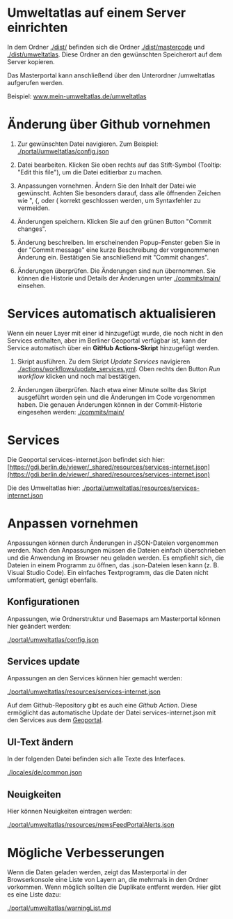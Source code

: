 # Umweltatlas auf einem Server einrichten

In dem Ordner [./dist/](dist) befinden sich die Ordner [./dist/mastercode](mastercode) und [./dist/umweltatlas](umweltatlas). Diese Ordner an den gewünschten Speicherort auf dem Server kopieren.

Das Masterportal kann anschließend über den Unterordner /umweltatlas aufgerufen werden.

Beispiel: www.mein-umweltatlas.de/umweltatlas

# Änderung über Github vornehmen

1. Zur gewünschten Datei navigieren.
  Zum Beispiel: [./portal/umweltatlas/config.json](./portal/umweltatlas/config.json)

1. Datei bearbeiten.
  Klicken Sie oben rechts auf das Stift-Symbol (Tooltip: "Edit this file"), um die Datei editierbar zu machen.

1. Anpassungen vornehmen.
  Ändern Sie den Inhalt der Datei wie gewünscht. Achten Sie besonders darauf, dass alle öffnenden Zeichen wie ", {, oder ( korrekt geschlossen werden, um Syntaxfehler zu vermeiden.

1. Änderungen speichern.
  Klicken Sie auf den grünen Button "Commit changes".

1. Änderung beschreiben.
  Im erscheinenden Popup-Fenster geben Sie in der "Commit message" eine kurze Beschreibung der vorgenommenen Änderung ein. Bestätigen Sie anschließend mit "Commit changes".

1. Änderungen überprüfen.
  Die Änderungen sind nun übernommen. Sie können die Historie und Details der Änderungen unter [./commits/main/](./commits/main/) einsehen.


# Services automatisch aktualisieren

Wenn ein neuer Layer mit einer id hinzugefügt wurde, die noch nicht in den Services enthalten, aber im Berliner Geoportal verfügbar ist, kann der Service automatisch über ein **GitHub Actions-Skript** hinzugefügt werden.

1. Skript ausführen.
  Zu dem Skript *Update Services* navigieren [./actions/workflows/update_services.yml](./actions/workflows/update_services.yml). Oben rechts den Button *Run workflow* klicken und noch mal bestätigen. 

1. Änderungen überprüfen.
  Nach etwa einer Minute sollte das Skript ausgeführt worden sein und die Änderungen im Code vorgenommen haben. Die genauen Änderungen können in der Commit-Historie eingesehen werden: [./commits/main/](./commits/main/)

# Services

Die Geoportal services-internet.json befindet sich hier:
[https://gdi.berlin.de/viewer/_shared/resources/services-internet.json](https://gdi.berlin.de/viewer/_shared/resources/services-internet.json)

Die des Umweltatlas hier:
[./portal/umweltatlas/resources/services-internet.json](./portal/umweltatlas/resources/services-internet.json)

# Anpassen vornehmen 

Anpassungen können durch Änderungen in JSON-Dateien vorgenommen werden. Nach den Anpassungen müssen die Dateien einfach überschrieben und die Anwendung im Browser neu geladen werden. Es empfiehlt sich, die Dateien in einem Programm zu öffnen, das .json-Dateien lesen kann (z. B. Visual Studio Code). Ein einfaches Textprogramm, das die Daten nicht umformatiert, genügt ebenfalls.

## Konfigurationen

Anpassungen, wie Ordnerstruktur und Basemaps am Masterportal können hier geändert werden:

[./portal/umweltatlas/config.json](./portal/umweltatlas/config.json)


## Services update

Anpassungen an den Services können hier gemacht werden:

[./portal/umweltatlas/resources/services-internet.json](./portal/umweltatlas/resources/services-internet.json)

Auf dem Github-Repository gibt es auch eine *Github Action*. Diese ermöglicht das automatische Update der Datei services-internet.json mit den Services aus dem [Geoportal](https://gdi.berlin.de/viewer/main/#url).

## UI-Text ändern

In der folgenden Datei befinden sich alle Texte des Interfaces.

[./locales/de/common.json](./locales/de/common.json)


## Neuigkeiten 

Hier können Neuigkeiten eintragen werden:

[./portal/umweltatlas/resources/newsFeedPortalAlerts.json](./portal/umweltatlas/resources/newsFeedPortalAlerts.json)


# Mögliche Verbesserungen

Wenn die Daten geladen werden, zeigt das Masterportal in der Browserkonsole eine Liste von Layern an, die mehrmals in den Ordner vorkommen. Wenn möglich sollten die Duplikate entfernt werden. 
Hier gibt es eine Liste dazu:

[./portal/umweltatlas/warningList.md](./portal/umweltatlas/warningList.md)